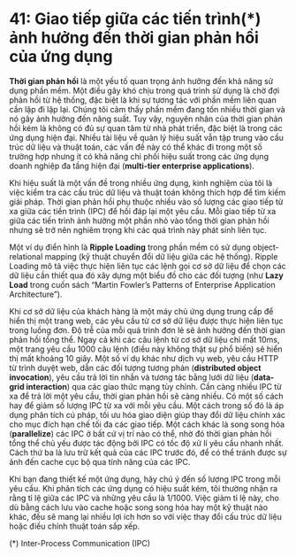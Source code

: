 # 41: Giao tiếp giữa các tiến trình(*) ảnh hưởng đến thời gian phản hồi của ứng dụng

**Thời gian phản hồi** là một yếu tố quan trọng ảnh hưởng đến khả năng sử dụng phần mềm. Một điều gây khó chịu trong quá trình sử dụng là chờ đợi phản hồi từ hệ thống, đặc biệt là khi sự tương tác với phần mềm liên quan cần lặp đi lặp lại. Chúng tôi cảm thấy phần mềm đang tốn nhiều thời gian và nó gây ảnh hưởng đến năng suất. Tuy vậy, nguyên nhân của thời gian phản hồi kém là không có đủ sự quan tâm từ nhà phát triển, đặc biệt là trong các ứng dụng hiện đại. Nhiều tài liệu về quản lý hiệu suất vẫn tập trung vào cầu trúc dữ liệu và thuật toán, các vấn đề này có thể khác đi trong một số trường hợp nhưng ít có khả năng chi phối hiệu suất trong các ứng dụng doanh nghiệp đa tầng hiện đại (**multi-tier enterprise applications**).

Khi hiệu suất là một vấn đề trong nhiều ứng dụng, kinh nghiệm của tôi là việc kiểm tra các cấu trúc dữ liệu và thuật toán không thích hợp để tìm kiếm giải pháp. Thời gian phản hồi phụ thuộc nhiều vào số lượng các giao tiếp từ xa giữa các tiền trình (IPC) để hồi đáp lại một yêu cầu. Mỗi giao tiếp từ xa giữa các tiến trình ảnh hưởng một phần nhỏ vào tổng thời gian phản hồi nhưng sẽ trở nên nghiêm trọng khi các quá trình này phát sinh liên tục.

Một ví dụ điển hình là **Ripple Loading** trong phần mềm có sử dụng object-relational mapping (kỹ thuật chuyển đổi dữ liệu giữa các hệ thống). Ripple Loading mô tả việc thực hiện liên tục các lệnh gọi cơ sở dữ liệu để chọn các dữ liệu cần thiết qua đó xây dựng một biểu đồ cho các đối tượng (như **Lazy Load** trong cuốn sách “Martin Fowler’s Patterns of Enterprise Application Architecture”). 

Khi cơ sở dữ liệu của khách hàng là một máy chủ ứng dụng trung cấp để hiển thị một trang web, các yêu cầu từ cơ sở dữ liệu được thực hiện liên tục trong luồng đơn. Độ trễ của mỗi quá trình đơn lẻ sẽ ảnh hưởng đến thời gian phản hồi tổng thể. Ngay cả khi các câu lệnh từ cơ sở dữ liệu chỉ mất 10ms, một trang yêu cầu 1000 câu lệnh (điều này không thật sự phổ biến) sẽ hiển thị mất khoảng 10 giây. Một số ví dụ khác như dịch vụ web, yêu cầu HTTP từ trình duyệt web, dẫn các đối tượng tương phản (**distributed object invocation**), yêu cầu trả lời tin nhắn và tương tác bằng lưới dữ liệu (**data-grid interaction**) qua các giao thức mạng tùy chỉnh. Cần càng nhiều IPC từ xa để trả lời một yêu cầu, thời gian phản hồi sẽ càng nhiều. Có một số cách hay để giảm số lượng IPC từ xa với mỗi yêu cầu. Một cách trong số đó là áp dụng phân tích cú pháp, tối ưu hóa giao diện giúp thay đổi dữ liệu chính xác cho mục đích hạn chế tối đa các giao tiếp. Một cách khác là song song hóa (**parallelize**) các IPC ở bất cứ vị trí nào có thể, nhờ đó thời gian phản hồi tổng thể chủ yếu được tác động bởi IPC có tốc độ xử lí yêu cầu nhanh nhất. Cách thứ ba là lưu trữ kết quả của các IPC trước đó, để có thể tránh được sự ảnh đến cache cục bộ qua tính năng của các IPC.

Khi bạn đang thiết kế một ứng dụng, hãy chú ý đến số lượng IPC trong mỗi yêu cầu. Khi phân tích các ứng dụng có hiệu suất kém, tôi thường nhận ra rằng tỉ lệ giữa các IPC và những yêu cầu là 1/1000. Việc giảm tỉ lệ này, cho dù bằng cách lưu vào cache hoặc song song hóa hay một kỹ thuật nào khác, đều sẽ mang lại nhiều lợi ích hơn so với việc thay đổi cấu trúc dữ liệu hoặc điều chỉnh thuật toán sắp xếp.

(*) Inter-Process Communication (IPC)
